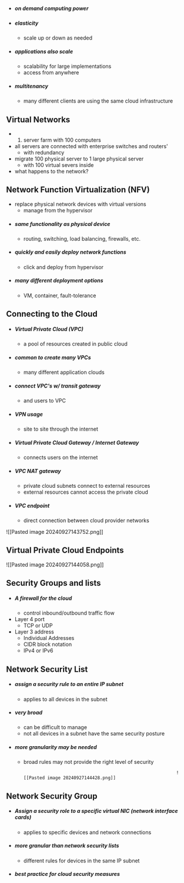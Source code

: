 - ##### on demand computing power
- ##### elasticity
	- scale up or down as needed
- ##### applications also scale
	- scalability for large implementations 
	- access from anywhere
- ##### multitenancy
	- many different clients are using the same cloud infrastructure

## Virtual Networks
- 1. server farm with 100 computers
- all servers are connected with enterprise switches and routers'
	- with redundancy
- migrate 100 physical server to 1 large physical server
	- with 100 virtual severs inside
- what happens to the network?

## Network Function Virtualization (NFV)
- replace physical network devices with virtual versions
	- manage from the hypervisor
- ##### same functionality as physical device
	- routing, switching, load balancing, firewalls, etc.
- ##### quickly and easily deploy network functions
	- click and deploy from hypervisor
- ##### many different deployment options
	- VM, container, fault-tolerance

## Connecting to the Cloud
- ##### Virtual Private Cloud (VPC)
	- a pool of resources created in public cloud
- ##### common to create many VPCs
	- many different application clouds
- ##### connect VPC's w/ transit gateway
	- and users to VPC
- ##### VPN usage
	- site to site through the internet 
- ##### Virtual Private Cloud Gateway  / Internet Gateway
	- connects users on the internet
- ##### VPC NAT gateway
	- private cloud subnets connect to external resources
	- external resources cannot access the private cloud
- ##### VPC endpoint
	- direct connection between cloud provider networks

![[Pasted image 20240927143752.png]]


## Virtual Private Cloud Endpoints
![[Pasted image 20240927144058.png]]

## Security Groups and lists
- ##### A firewall for the cloud 
	- control inbound/outbound traffic flow
- Layer 4 port
	- TCP or UDP
- Layer 3 address
	- Individual Addresses 
	- CIDR block notation
	- IPv4 or IPv6

## Network Security List
- ##### assign a security rule to an entire IP subnet
	- applies to all devices in the subnet
- ##### very broad 
	- can be difficult to manage
	- not all devices in a subnet have the same security posture  
- ##### more granularity may be needed
	- broad rules may not provide the right level of security

																	![[Pasted image 20240927144428.png]]

## Network Security Group
- ##### Assign a security role to a specific virtual NIC (network interface cards) 
	- applies to specific devices and network connections
- ##### more granular than network security lists
	- different rules for devices in the same IP subnet
- ##### best practice for cloud security measures